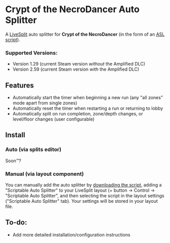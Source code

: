# Crypt of the NecroDancer Auto Splitter

A [LiveSplit](http://livesplit.org) auto splitter for **Crypt of the NecroDancer** (in the form of an [ASL script](https://github.com/LiveSplit/LiveSplit/blob/master/Documentation/Auto-Splitters.md)).

### Supported Versions:

* Version 1.29 (current Steam version *without* the Amplified DLC)
* Version 2.59 (current Steam version *with* the Amplified DLC)

## Features

* Automatically start the timer when beginning a new run (any "all zones" mode apart from single zones)
* Automatically reset the timer when restarting a run or returning to lobby
* Automatically split on run completion, zone/depth changes, or level/floor changes (user configurable)

## Install
### Auto (via splits editor)
Soon™?

### Manual (via layout component)
You can manually add the auto splitter by [downloading the script](https://raw.githubusercontent.com/seanpwolf/AutoSplitters/master/NecroDancerASL/NecroDancer.asl), adding a "Scriptable Auto Splitter" to your LiveSplit layout (+ button -> Control -> "Scriptable Auto Splitter", and then selecting the script in the layout settings ("Scriptable Auto Splitter" tab). Your settings will be stored in your layout file.

## To-do:

* Add more detailed installation/configuration instructions
